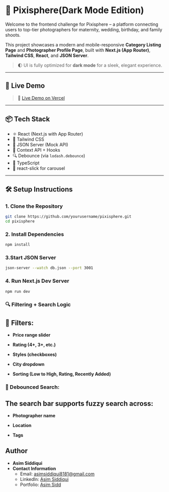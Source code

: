 # 📸 Pixisphere(Dark Mode Edition)

Welcome to the frontend challenge for Pixisphere – a platform connecting users to top-tier photographers for maternity, wedding, birthday, and family shoots.

This project showcases a modern and mobile-responsive **Category Listing Page** and **Photographer Profile Page**, built with **Next.js (App Router)**, **Tailwind CSS**, **React**, and **JSON Server**.

> 🌓 UI is fully optimized for **dark mode** for a sleek, elegant experience.

---

## 🚀 Live Demo

> 🔗 [Live Demo on Vercel](https://pixispheree.vercel.app/)

---

## 📦 Tech Stack

- ⚛️ React (Next.js with App Router)
- 🎨 Tailwind CSS
- 💾 JSON Server (Mock API)
- 🧠 Context API + Hooks
- 🔍 Debounce (via `lodash.debounce`)
- 🧪 TypeScript
- 🎠 react-slick for carousel

---

## 🛠 Setup Instructions

### 1. Clone the Repository

```bash
git clone https://github.com/yourusername/pixisphere.git
cd pixisphere
```
### 2. Install Dependencies

```bash
npm install
```
### 3.Start JSON Server
```bash
json-server --watch db.json --port 3001
```
### 4. Run Next.js Dev Server
```bash
npm run dev
```

### 🔍 Filtering + Search Logic
## 🧩 Filters:
* **Price range slider**

* **Rating (4+, 3+, etc.)**

* **Styles (checkboxes)**

* **City dropdown**

* **Sorting (Low to High, Rating, Recently Added)**

### 🔁 Debounced Search:
## The search bar supports fuzzy search across:
* **Photographer name**

* **Location**

* **Tags**
## Author


- **Asim Siddiqui**
- **Contact Information**
  - Email: asimsiddiqui8181@gmail.com
  - LinkedIn: [Asim Siddiqui](https://www.linkedin.com/in/asim-siddiqui-a71731229/)
  - Portfolio: [Asim Sidd](https://asimsidd.vercel.app/)
